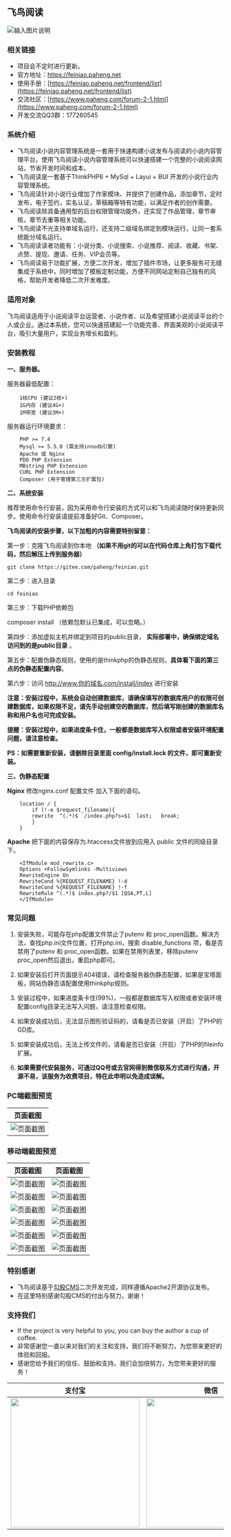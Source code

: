 ## 飞鸟阅读
![输入图片说明](https://www.paheng.com/data/attachment/portal/202410/28/160845g0ifqjlillzazq0r.png)

### 相关链接
- 项目会不定时进行更新。
- 官方地址：https://feiniao.paheng.net
- 使用手册：[https://feiniao.paheng.net/frontend/list](https://feiniao.paheng.net/frontend/list)
- 交流社区：[https://www.paheng.com/forum-2-1.html](https://www.paheng.com/forum-2-1.html)
- 开发交流QQ3群：177260545

### 系统介绍
- 飞鸟阅读小说内容管理系统是一套用于快速构建小说发布与阅读的小说内容管理平台。使用飞鸟阅读小说内容管理系统可以快速搭建一个完整的小说阅读网站，节省开发时间和成本。
- 飞鸟阅读是一套基于ThinkPHP6 + MySql + Layui + BUI 开发的小说行业内容管理系统。
- 飞鸟阅读针对小说行业增加了作家模块、并提供了创建作品，添加章节，定时发布，电子签约，实名认证，草稿箱等特有功能，以满足作者的创作需要。
- 飞鸟阅读除具备通用型的后台权限管理功能外，还实现了作品管理，章节审核，章节去重等相关功能。
- 飞鸟阅读不光支持单域名运行，还支持二级域名绑定到模块运行，让同一套系统能分域名运行。
- 飞鸟阅读读者功能有：小说分类、小说搜索、小说推荐、阅读、收藏、书架、点赞、提现、邀请、任务、VIP会员等。
- 飞鸟阅读易于功能扩展，方便二次开发，增加了插件市场，让更多服务可无缝集成于系统中，同时增加了模板定制功能，方便不同网站定制自己独有的风格，帮助开发者降低二次开发难度。

### 适用对象
飞鸟阅读适用于小说阅读平台运营者、小说作者、以及希望搭建小说阅读平台的个人或企业。通过本系统，您可以快速搭建起一个功能完善、界面美观的小说阅读平台，吸引大量用户，实现业务增长和盈利。

### 安装教程

**一、服务器。**

服务器最低配置：
~~~
    1核CPU (建议2核+)
    1G内存 (建议4G+)
    1M带宽 (建议3M+)
~~~
服务器运行环境要求：
~~~
    PHP >= 7.4  
    Mysql >= 5.5.0 (需支持innodb引擎)  
    Apache 或 Nginx  
    PDO PHP Extension  
    MBstring PHP Extension  
    CURL PHP Extension  
    Composer (用于管理第三方扩展包)
~~~

**二、系统安装**

推荐使用命令行安装，因为采用命令行安装的方式可以和飞鸟阅读随时保持更新同步。使用命令行安装请提前准备好Git、Composer。

**飞鸟阅读的安装步骤，以下加粗的内容需要特别留意：**

第一步：克隆飞鸟阅读到你本地 **（如果不用git的可以在代码仓库上角打包下载代码，然后解压上传到服务器）** 

    git clone https://gitee.com/paheng/feiniao.git

第二步：进入目录

    cd feiniao  
    
第三步：下载PHP依赖包
    
composer install （依赖包默认已集成，可以忽略。）
    
第四步：添加虚拟主机并绑定到项目的public目录， **实际部署中，确保绑定域名访问到的是public目录** 。

第五步：配置伪静态规则，使用的是thinkphp的伪静态规则，**具体看下面的第三点的伪静态配置内容**。
    
第六步：访问 http://www.你的域名.com/install/index 进行安装

**注意：安装过程中，系统会自动创建数据库，请确保填写的数据库用户的权限可创建数据库，如果权限不足，请先手动创建空的数据库，然后填写刚创建的数据库名称和用户名也可完成安装。** 

**提醒：安装过程中，如果进度条卡住，一般都是数据库写入权限或者安装环境配置问题，请注意检查。** 

**PS：如需要重新安装，请删除目录里面 config/install.lock 的文件，即可重新安装。** 

**三、伪静态配置**

**Nginx**
修改nginx.conf 配置文件 加入下面的语句。
~~~
    location / {
        if (!-e $request_filename){
        rewrite  ^(.*)$  /index.php?s=$1  last;   break;
        }
    }
~~~

**Apache**
把下面的内容保存为.htaccess文件放到应用入 public 文件的同级目录下。
~~~
    <IfModule mod_rewrite.c>
    Options +FollowSymlinks -Multiviews
    RewriteEngine On
    RewriteCond %{REQUEST_FILENAME} !-d
    RewriteCond %{REQUEST_FILENAME} !-f
    RewriteRule ^(.*)$ index.php?/$1 [QSA,PT,L]
    </IfModule>
~~~


### 常见问题

1.  安装失败，可能存在php配置文件禁止了putenv 和 proc_open函数。解决方法，查找php.ini文件位置，打开php.ini，搜索 disable_functions 项，看是否禁用了putenv 和 proc_open函数。如果在禁用列表里，移除putenv proc_open然后退出，重启php即可。

2.  如果安装后打开页面提示404错误，请检查服务器伪静态配置，如果是宝塔面板，网站伪静态请配置使用thinkphp规则。

3.  安装过程中，如果进度条卡住(99%)，一般都是数据库写入权限或者安装环境配置config目录无法写入问题，请注意检查权限。

4.  如果安装成功后，无法显示图形验证码的，请看是否已安装（开启）了PHP的GD库。

5.  如果安装成功后，无法上传文件的，请看是否已安装（开启）了PHP的fileinfo扩展。

6. **如果需要代安装服务，可通过QQ号或去官网得到微信联系方式进行沟通，开源不易，该服务为收费项目，特在此申明以免造成误解。**

### PC端截图预览
|页面截图      |
| :--------: |
|![页面截图](https://www.paheng.com/static/image/feiniao/pc_home.png "页面截图")|

### 移动端截图预览
|页面截图      |    页面截图|
| :--------: | :--------:|
| ![页面截图](https://www.paheng.com/static/image/feiniao/首页.png "页面截图")|![页面截图](https://www.paheng.com/static/image/feiniao/首页2.png "页面截图")|
|![页面截图](https://www.paheng.com/static/image/feiniao/首页3.png "页面截图")|![页面截图](https://www.paheng.com/static/image/feiniao/书详情.png "页面截图")|
|![页面截图](https://www.paheng.com/static/image/feiniao/设置.png "页面截图")|![页面截图](https://www.paheng.com/static/image/feiniao/书架.png "页面截图")|
|![页面截图](https://www.paheng.com/static/image/feiniao/任务.png "页面截图")|![页面截图](https://www.paheng.com/static/image/feiniao/邀请.png "页面截图")|
|![页面截图](https://www.paheng.com/static/image/feiniao/VIP.png "页面截图")|![页面截图](https://www.paheng.com/static/image/feiniao/我的.png "页面截图")|
|![页面截图](https://www.paheng.com/static/image/feiniao/章节.png "页面截图")|![页面截图](https://www.paheng.com/static/image/feiniao/提现.png "页面截图")|

### 特别感谢
- 飞鸟阅读基于[勾股CMS](https://gitee.com/gouguopen/gougucms)二次开发完成，同样遵循Apache2开源协议发布。 
- 在这里特别感谢勾股CMS的付出与努力，谢谢！

### 支持我们
- If the project is very helpful to you, you can buy the author a cup of coffee.
- 非常感谢您一直以来对我们的关注和支持，我们将不断努力，为您带来更好的体验和回报。
- 感谢您给予我们的信任、鼓励和支持。我们会加倍努力，为您带来更好的服务！

|支付宝      |    微信|
| :--------: | :--------:|
| <img src="https://www.paheng.com/static/image/zfb.png" width="300"  align=center />|<img src="https://www.paheng.com/static/image/wx.png" width="300"  align=center />|
